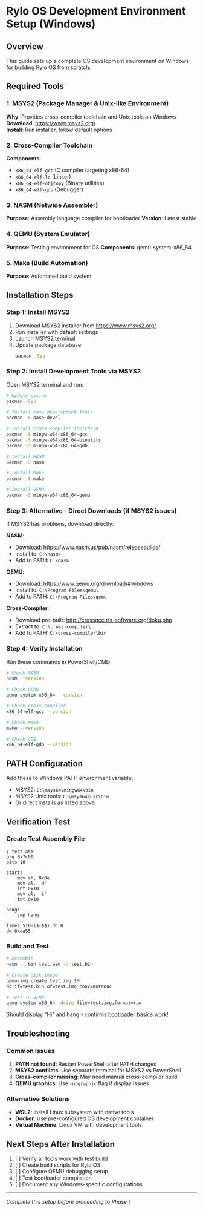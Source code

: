 # Rylo OS Development Environment Setup (Windows)

## Overview
This guide sets up a complete OS development environment on Windows for building Rylo OS from scratch.

## Required Tools

### 1. **MSYS2** (Package Manager & Unix-like Environment)
**Why**: Provides cross-compiler toolchain and Unix tools on Windows  
**Download**: https://www.msys2.org/  
**Install**: Run installer, follow default options

### 2. **Cross-Compiler Toolchain**
**Components**:
- `x86_64-elf-gcc` (C compiler targeting x86-64)
- `x86_64-elf-ld` (Linker)
- `x86_64-elf-objcopy` (Binary utilities)
- `x86_64-elf-gdb` (Debugger)

### 3. **NASM** (Netwide Assembler)
**Purpose**: Assembly language compiler for bootloader
**Version**: Latest stable

### 4. **QEMU** (System Emulator)
**Purpose**: Testing environment for OS
**Components**: qemu-system-x86_64

### 5. **Make** (Build Automation)
**Purpose**: Automated build system

## Installation Steps

### Step 1: Install MSYS2
1. Download MSYS2 installer from https://www.msys2.org/
2. Run installer with default settings
3. Launch MSYS2 terminal
4. Update package database:
   ```bash
   pacman -Syu
   ```

### Step 2: Install Development Tools via MSYS2
Open MSYS2 terminal and run:
```bash
# Update system
pacman -Syu

# Install base development tools
pacman -S base-devel

# Install cross-compiler toolchain
pacman -S mingw-w64-x86_64-gcc
pacman -S mingw-w64-x86_64-binutils
pacman -S mingw-w64-x86_64-gdb

# Install NASM
pacman -S nasm

# Install Make
pacman -S make

# Install QEMU
pacman -S mingw-w64-x86_64-qemu
```

### Step 3: Alternative - Direct Downloads (if MSYS2 issues)
If MSYS2 has problems, download directly:

**NASM**:
- Download: https://www.nasm.us/pub/nasm/releasebuilds/
- Install to: `C:\nasm\`
- Add to PATH: `C:\nasm`

**QEMU**:
- Download: https://www.qemu.org/download/#windows
- Install to: `C:\Program Files\qemu\`
- Add to PATH: `C:\Program Files\qemu`

**Cross-Compiler**:
- Download pre-built: http://crossgcc.rts-software.org/doku.php
- Extract to: `C:\cross-compiler\`
- Add to PATH: `C:\cross-compiler\bin`

### Step 4: Verify Installation
Run these commands in PowerShell/CMD:
```bash
# Check NASM
nasm --version

# Check QEMU
qemu-system-x86_64 --version

# Check cross-compiler
x86_64-elf-gcc --version

# Check make
make --version

# Check GDB
x86_64-elf-gdb --version
```

## PATH Configuration

Add these to Windows PATH environment variable:
- MSYS2: `C:\msys64\mingw64\bin`
- MSYS2 Unix tools: `C:\msys64\usr\bin`
- Or direct installs as listed above

## Verification Test

### Create Test Assembly File
```assembly
; test.asm
org 0x7c00
bits 16

start:
    mov ah, 0x0e
    mov al, 'H'
    int 0x10
    mov al, 'i'
    int 0x10
    
hang:
    jmp hang

times 510-($-$$) db 0
dw 0xaa55
```

### Build and Test
```bash
# Assemble
nasm -f bin test.asm -o test.bin

# Create disk image
qemu-img create test.img 1M
dd if=test.bin of=test.img conv=notrunc

# Test in QEMU
qemu-system-x86_64 -drive file=test.img,format=raw
```

Should display "Hi" and hang - confirms bootloader basics work!

## Troubleshooting

### Common Issues
1. **PATH not found**: Restart PowerShell after PATH changes
2. **MSYS2 conflicts**: Use separate terminal for MSYS2 vs PowerShell
3. **Cross-compiler missing**: May need manual cross-compiler build
4. **QEMU graphics**: Use `-nographic` flag if display issues

### Alternative Solutions
- **WSL2**: Install Linux subsystem with native tools
- **Docker**: Use pre-configured OS development container
- **Virtual Machine**: Linux VM with development tools

## Next Steps After Installation
1. [ ] Verify all tools work with test build
2. [ ] Create build scripts for Rylo OS
3. [ ] Configure QEMU debugging setup
4. [ ] Test bootloader compilation
5. [ ] Document any Windows-specific configurations

---
*Complete this setup before proceeding to Phase 1*
